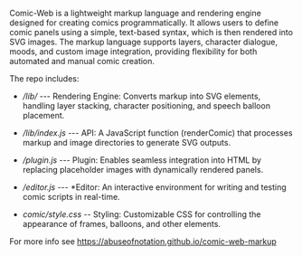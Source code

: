 Comic-Web is a lightweight markup language and rendering engine designed for creating comics programmatically. It allows users to define comic panels using a simple, text-based syntax, which is then rendered into SVG images. The markup language supports layers, character dialogue, moods, and custom image integration, providing flexibility for both automated and manual comic creation.

The repo includes:

- */lib/* --- Rendering Engine: Converts markup into SVG elements, handling layer stacking, character positioning, and speech balloon placement.

- */lib/index.js* --- API: A JavaScript function (renderComic) that processes markup and image directories to generate SVG outputs.

- */plugin.js* --- Plugin: Enables seamless integration into HTML by replacing placeholder images with dynamically rendered panels.

- */editor.js* --- *Editor: An interactive environment for writing and testing comic scripts in real-time.

- *comic/style.css* -- Styling: Customizable CSS for controlling the appearance of frames, balloons, and other elements.

For more info see https://abuseofnotation.github.io/comic-web-markup
